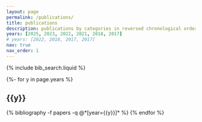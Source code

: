 ```yaml
---
layout: page
permalink: /publications/
title: publications
description: publications by categories in reversed chronological order.
years: [2025, 2023, 2022, 2021, 2018, 2017]
# years: [2022, 2018, 2017, 2017]
nav: true
nav_order: 1
---
```


<!-- _pages/publications.md -->

<!-- Bibsearch Feature -->

{% include bib_search.liquid %}

<div class="publications">

{%- for y in page.years %}
  <h2 class="year">{{y}}</h2>
  {% bibliography -f papers -q @*[year={{y}}]* %}
{% endfor %}

</div>